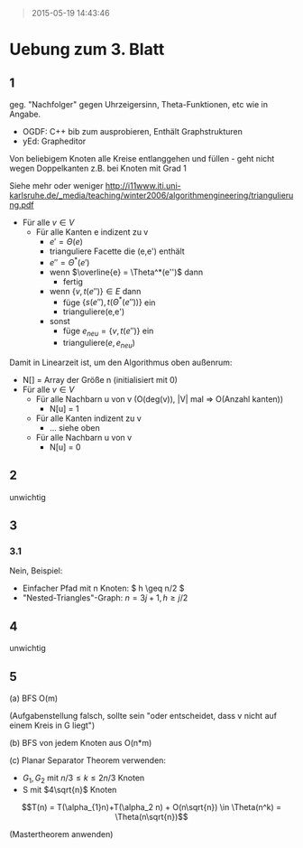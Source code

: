 > 2015-05-19 14:43:46 

# Uebung zum 3. Blatt
## 1

geg. "Nachfolger" gegen Uhrzeigersinn, Theta-Funktionen, etc wie in Angabe.

* OGDF: C++ bib zum ausprobieren, Enthält Graphstrukturen
* yEd: Grapheditor

Von beliebigem Knoten alle Kreise entlanggehen und füllen - geht nicht wegen Doppelkanten z.B. bei Knoten mit Grad 1

Siehe mehr oder weniger <http://i11www.iti.uni-karlsruhe.de/_media/teaching/winter2006/algorithmengineering/triangulierung.pdf>

* Für alle $v \in V$
	* Für alle Kanten e indizent zu v
		* $e' = \Theta(e)$
		* trianguliere Facette die (e,e') enthält
		* $e'' = \Theta^*(e')$
		* wenn $\overline{e} = \Theta^*(e'')$ dann
			* fertig
		* wenn $\{v,t(e'')\}\in E$ dann
			* füge $\{s(e''),t(\Theta^*(e''))\}$ ein
			* trianguliere(e,e')
		* sonst
			* füge $e_{neu}=\{v,t(e'')\}$ ein
			* trianguliere$(e,e_{neu})$



Damit in Linearzeit ist, um den Algorithmus oben außenrum:

* N[] = Array der Größe n (initialisiert mit 0)
* Für alle $v \in V$
	* Für alle Nachbarn u von v (O(deg(v)), |V| mal => O(Anzahl kanten))
		* N[u] = 1
	* Für alle Kanten indizent zu v
		* ... siehe oben
	* Für alle Nachbarn u von v
		* N[u] = 0


## 2

unwichtig

## 3

### 3.1

Nein, Beispiel:

* Einfacher Pfad mit n Knoten: $ h \geq n/2 $
* "Nested-Triangles"-Graph: $n=3j+1, h \geq j/2$

## 4

unwichtig

## 5

(a) BFS O(m)

(Aufgabenstellung falsch, sollte sein "oder entscheidet, dass v nicht auf einem Kreis in G liegt")

(b) BFS von jedem Knoten aus O(n*m)

(c) Planar Separator Theorem verwenden:
* $G_1,G_2$ mit $n/3 \leq k \leq 2n/3$ Knoten
* S mit $4\sqrt{n}$ Knoten

$$T(n) = T(\alpha_{1}n)+T(\alpha_2 n) + O(n\sqrt{n}) \in \Theta(n^k) = \Theta(n\sqrt{n})$$

(Mastertheorem anwenden)